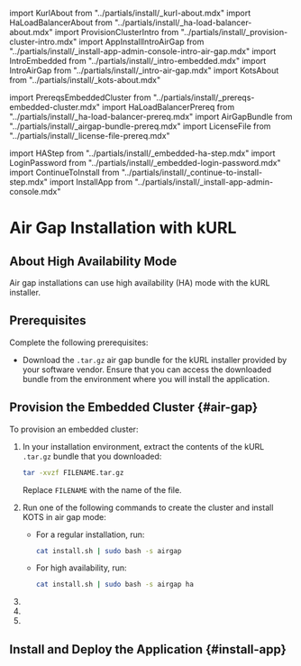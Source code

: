 import KurlAbout from "../partials/install/_kurl-about.mdx"
import HaLoadBalancerAbout from "../partials/install/_ha-load-balancer-about.mdx"
import ProvisionClusterIntro from "../partials/install/_provision-cluster-intro.mdx"
import AppInstallIntroAirGap from "../partials/install/_install-app-admin-console-intro-air-gap.mdx"
import IntroEmbedded from "../partials/install/_intro-embedded.mdx"
import IntroAirGap from "../partials/install/_intro-air-gap.mdx"
import KotsAbout from "../partials/install/_kots-about.mdx"

import PrereqsEmbeddedCluster from "../partials/install/_prereqs-embedded-cluster.mdx"
import HaLoadBalancerPrereq from "../partials/install/_ha-load-balancer-prereq.mdx"
import AirGapBundle from "../partials/install/_airgap-bundle-prereq.mdx"
import LicenseFile from "../partials/install/_license-file-prereq.mdx"

import HAStep from "../partials/install/_embedded-ha-step.mdx"
import LoginPassword from "../partials/install/_embedded-login-password.mdx"
import ContinueToInstall from "../partials/install/_continue-to-install-step.mdx"
import InstallApp from "../partials/install/_install-app-admin-console.mdx"

# Air Gap Installation with kURL

<IntroEmbedded/>

<IntroAirGap/>

<KurlAbout/>

## About High Availability Mode

Air gap installations can use high availability (HA) mode with the kURL installer.

<HaLoadBalancerAbout/>

## Prerequisites

Complete the following prerequisites:

<PrereqsEmbeddedCluster/>

<AirGapBundle/>

<LicenseFile/>

* Download the `.tar.gz` air gap bundle for the kURL installer provided by your software vendor. Ensure that you can access the downloaded bundle from the environment where you will install the application.

<HaLoadBalancerPrereq/>

## Provision the Embedded Cluster {#air-gap}

<ProvisionClusterIntro/>

<KotsAbout/>

To provision an embedded cluster:

1. In your installation environment, extract the contents of the kURL `.tar.gz` bundle that you downloaded:

   ```bash
   tar -xvzf FILENAME.tar.gz
   ```

   Replace `FILENAME` with the name of the file.

1. Run one of the following commands to create the cluster and install KOTS in air gap mode: 

    - For a regular installation, run:

      ```bash
      cat install.sh | sudo bash -s airgap
      ```

    - For high availability, run:

      ```bash
      cat install.sh | sudo bash -s airgap ha
      ```

1. <HAStep/>

1. <LoginPassword/>

1. <ContinueToInstall/>

## Install and Deploy the Application {#install-app} 

<AppInstallIntroAirGap/>
  
<InstallApp/>
